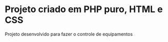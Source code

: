 
<h1>Projeto criado em PHP puro, HTML e CSS</h1>

Projeto desenvolvido para fazer o controle de equipamentos


